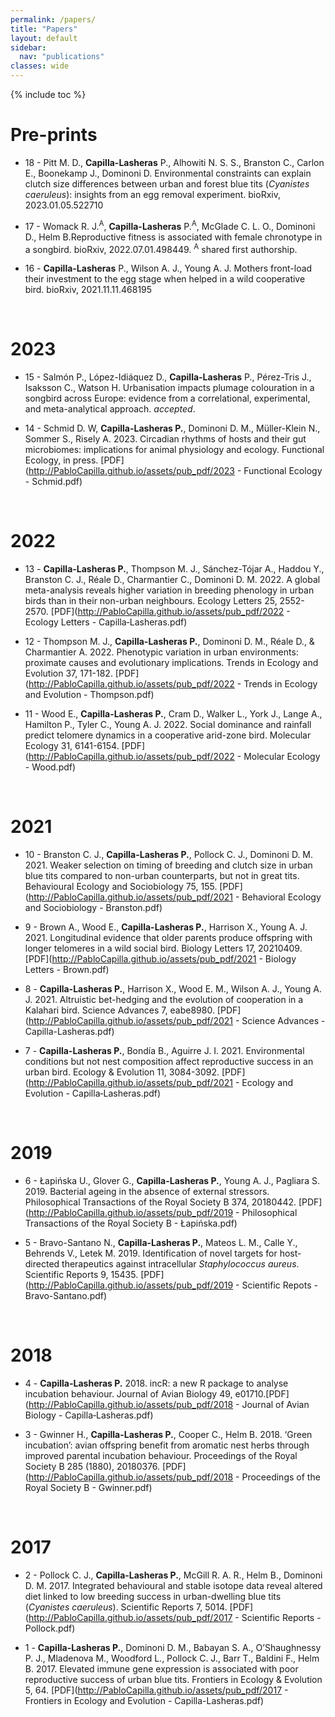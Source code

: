 ```yaml
---
permalink: /papers/
title: "Papers"
layout: default
sidebar:
  nav: "publications"
classes: wide
---
```


{% include toc %}

# Pre-prints

* 18 - Pitt M. D., **Capilla-Lasheras** P., Alhowiti N. S. S., Branston C., Carlon E., Boonekamp J., Dominoni D. Environmental constraints can explain clutch size differences between urban and forest blue tits (*Cyanistes caeruleus*): insights from an egg removal experiment. bioRxiv, 2023.01.05.522710

* 17 - Womack R. J.<sup>A</sup>, **Capilla-Lasheras** P.<sup>A</sup>, McGlade C. L. O., Dominoni D., Helm B.Reproductive fitness is associated with female chronotype in a songbird. bioRxiv, 2022.07.01.498449. <sup>A</sup> shared first authorship.

* 16 - **Capilla-Lasheras** P., Wilson A. J., Young A. J. Mothers front-load their investment to the egg stage when helped in a wild cooperative bird. bioRxiv, 2021.11.11.468195

<br/>

# 2023

* 15 - Salmón P., López-Idiáquez D., **Capilla-Lasheras** P., Pérez-Tris J., Isaksson C., Watson H. Urbanisation impacts plumage colouration in a songbird across Europe: evidence from a correlational, experimental, and meta-analytical approach. _accepted_.

* 14 - Schmid D. W, **Capilla-Lasheras P.**, Dominoni D. M., Müller-Klein N., Sommer S., Risely A. 2023. Circadian rhythms of hosts and their gut microbiomes: implications for animal physiology and ecology. Functional Ecology, in press. [PDF](http://PabloCapilla.github.io/assets/pub_pdf/2023 - Functional Ecology - Schmid.pdf)

<br/>

# 2022

* 13 - **Capilla-Lasheras P.**, Thompson M. J., Sánchez-Tójar A., Haddou Y., Branston C. J., Réale D., Charmantier C., Dominoni D. M. 2022. A global meta-analysis reveals higher variation in breeding phenology in urban birds than in their non-urban neighbours. Ecology Letters 25, 2552-2570. [PDF](http://PabloCapilla.github.io/assets/pub_pdf/2022 - Ecology Letters - Capilla‐Lasheras.pdf)

* 12 - Thompson M. J., **Capilla-Lasheras P.**, Dominoni D. M., Réale D., & Charmantier A. 2022. Phenotypic variation in urban environments: proximate causes and evolutionary implications. Trends in Ecology and Evolution 37, 171-182. [PDF](http://PabloCapilla.github.io/assets/pub_pdf/2022 - Trends in Ecology and Evolution - Thompson.pdf)

* 11 - Wood E., **Capilla-Lasheras P.**, Cram D., Walker L., York J., Lange A., Hamilton P., Tyler C., Young A. J. 2022. Social dominance and rainfall predict telomere dynamics in a cooperative arid-zone bird. Molecular Ecology 31, 6141-6154. [PDF](http://PabloCapilla.github.io/assets/pub_pdf/2022 - Molecular Ecology - Wood.pdf)

<br/>

# 2021

* 10 - Branston C. J., **Capilla-Lasheras P.**, Pollock C. J., Dominoni D. M. 2021. Weaker selection on timing of breeding and clutch size in urban blue tits compared to non-urban counterparts, but not in great tits. Behavioural Ecology and Sociobiology 75, 155. [PDF](http://PabloCapilla.github.io/assets/pub_pdf/2021 -  Behavioral Ecology and Sociobiology - Branston.pdf)

* 9 - Brown A., Wood E., **Capilla-Lasheras P.**, Harrison X., Young A. J. 2021. Longitudinal evidence that older parents produce offspring with longer telomeres in a wild social bird. Biology Letters 17, 20210409. [PDF](http://PabloCapilla.github.io/assets/pub_pdf/2021 - Biology Letters - Brown.pdf)

* 8 - **Capilla-Lasheras P.**, Harrison X., Wood E. M., Wilson A. J., Young A. J. 2021. Altruistic bet-hedging and the evolution of cooperation in a Kalahari bird. Science Advances 7, eabe8980. [PDF](http://PabloCapilla.github.io/assets/pub_pdf/2021 - Science Advances - Capilla-Lasheras.pdf)

* 7 - **Capilla-Lasheras P.**, Bondía B., Aguirre J. I. 2021. Environmental conditions but not nest composition affect reproductive success in an urban bird. Ecology & Evolution 11, 3084-3092. [PDF](http://PabloCapilla.github.io/assets/pub_pdf/2021 - Ecology and Evolution - Capilla‐Lasheras.pdf)

<br/>

# 2019

* 6 - Łapińska U., Glover G., **Capilla-Lasheras P.**, Young A. J., Pagliara S. 2019. Bacterial ageing in the absence of external stressors. Philosophical Transactions of the Royal Society B 374, 20180442. [PDF](http://PabloCapilla.github.io/assets/pub_pdf/2019 - Philosophical Transactions of the Royal Society B - Łapińska.pdf)

* 5 - Bravo-Santano N., **Capilla-Lasheras P.**, Mateos L. M., Calle Y., Behrends V., Letek M. 2019. Identification of novel targets for host-directed therapeutics against intracellular *Staphylococcus aureus*. Scientific Reports 9, 15435. [PDF](http://PabloCapilla.github.io/assets/pub_pdf/2019 - Scientific Repots - Bravo-Santano.pdf)

<br/>

# 2018

* 4 - **Capilla-Lasheras P.** 2018. incR: a new R package to analyse incubation behaviour. Journal of Avian Biology 49, e01710.[PDF](http://PabloCapilla.github.io/assets/pub_pdf/2018 - Journal of Avian Biology - Capilla‐Lasheras.pdf)

* 3 - Gwinner H., **Capilla-Lasheras P.**, Cooper C., Helm B. 2018. ‘Green incubation’: avian offspring benefit from aromatic nest herbs through improved parental incubation behaviour. Proceedings of the Royal Society B 285 (1880), 20180376. [PDF](http://PabloCapilla.github.io/assets/pub_pdf/2018 - Proceedings of the Royal Society B - Gwinner.pdf)

<br/>

# 2017

* 2 - Pollock C. J., **Capilla-Lasheras P.**, McGill R. A. R., Helm B., Dominoni D. M. 2017. Integrated behavioural and stable isotope data reveal altered diet linked to low breeding success in urban-dwelling blue tits (*Cyanistes caeruleus*). Scientific Reports 7, 5014. [PDF](http://PabloCapilla.github.io/assets/pub_pdf/2017 - Scientific Reports - Pollock.pdf)

* 1 - **Capilla-Lasheras P.**, Dominoni D. M., Babayan S. A., O’Shaughnessy P. J., Mladenova M., Woodford L., Pollock C. J., Barr T., Baldini F., Helm B. 2017. Elevated immune gene expression is associated with poor reproductive success of urban blue tits. Frontiers in Ecology & Evolution 5, 64. [PDF](http://PabloCapilla.github.io/assets/pub_pdf/2017 - Frontiers in Ecology and Evolution - Capilla-Lasheras.pdf)
